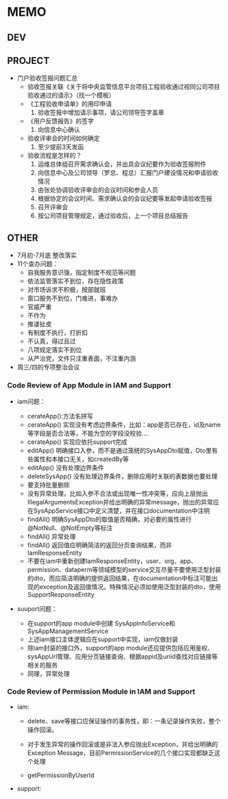 # MEMO

## DEV

## PROJECT

- 门户验收签报问题汇总
  - 验收签报关联《关于将中央监管信息平台项目工程验收通过视同公司项目验收通过的请示》（找一个模板）
  - 《工程验收申请单》的用印申请
    1. 验收签报中增加请示事项，请公司领导签字盖章
  - 《用户反馈报告》的签字
    1. 向信息中心确认
  - 验收评审会的时间如何确定
    1. 至少提前3天发函
  - 验收流程是怎样的？
    1. 运维总体组召开需求确认会，并出具会议纪要作为验收签报附件
    2. 向信息中心及公司领导（罗总、程总）汇报门户建设情况和申请验收情况
    3. 由张处协调验收评审会的会议时间和参会人员
    4. 根据协定的会议时间、需求确认会的会议纪要等发起申请验收签报
    5. 召开评审会
    6. 按公司项目管理规定，通过验收后，上一个项目总结报告

## OTHER

- 7月初-7月底 整改落实
- 11个查办问题：
  - 自我服务意识强，指定制度不规范等问题
  - 依法监管落实不到位，存在隐性政策
  - 对市场诉求不积极，按部就班
  - 窗口服务不到位，门难进，事难办
  - 官威严重
  - 不作为
  - 推诿扯皮
  - 有制度不执行，打折扣
  - 不认真，得过且过
  - 八项规定落实不到位
  - 从严治党，文件只注重表面，不注重内涵
- 周三/四的专项整治会议

### Code Review of App Module in IAM and Support

- iam问题：
  - cerateApp():方法名拼写
  - cerateApp() 实现没有考虑边界条件，比如：app是否已存在，id及name等字段是否合法等，不能为空的字段没校验....
  - cerateApp() 实现应依托support完成
  - editApp() 明确接口入参，而不是通过笼统的SysAppDto赋值，Dto里有些属性和本接口无关，如createdBy等
  - editApp() 没有处理边界条件
  - deleteSysApp() 没有处理边界条件，删除应用时关联的表数据也要处理
  - 要支持批量删除
  - 没有异常处理，比如入参不合法或出现唯一性冲突等，应向上层抛出IllegalArgumentsException并给出明确的异常message，抛出的异常应在SysAppService接口中定义清楚，并在接口documentation中注明
  - findAll() 明确SysAppDto的取值是否精确，对必要的属性进行@NotNull、@NotEmpty等标注
  - findAll() 异常处理
  - findAll() 返回值应明确简洁的返回分页查询结果，而非IamResponseEntity
  - 不要在iam中重新创建IamResponseEntity，user、org、app、permission、dataperm等领域模型的service交互尽量不要使用泛型封装的dto，而应简洁明确的提供返回结果，在documentation中标注可能出现的exception及返回值情况。特殊情况必须如使用泛型封装的dto，使用SupportResponseEntity

- suuport问题：
  - 在support的app module中创建 SysAppInfoService和SysAppManagementService
  - 上述iam接口主体逻辑应在support中实现，iam仅做封装
  - 除iam封装的接口外，support的app module还应提供包括应用鉴权、sysAppUrl管理、应用分页链接查询、根据appid及uriid查找对应链接等相关的服务
  - 同理，异常处理

### Code Review of Permission Module in IAM and Support

- iam:
  - delete、save等接口应保证操作的事务性，即：一条记录操作失败，整个操作回滚。
  - 对于发生异常的操作回滚或是非法入参应抛出Exception，并给出明确的Exception Message，目前PermissionService的几个接口实现都缺乏这个处理

  - getPermissionByUserId

- support: